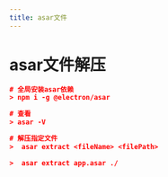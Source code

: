 ```yaml
---
title: asar文件
---
```


# asar文件解压

```json
# 全局安装asar依赖
> npm i -g @electron/asar

# 查看
> asar -V

# 解压指定文件
>  asar extract <fileName> <filePath>

>  asar extract app.asar ./

```
